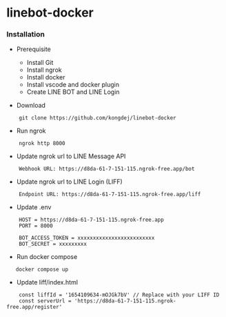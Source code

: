 # linebot-docker
 
### Installation
- Prerequisite
    - Install Git
    - Install ngrok
    - Install docker
    - Install vscode and docker plugin
    - Create LINE BOT and LINE Login

- Download
```
    git clone https://github.com/kongdej/linebot-docker
```

- Run ngrok 
```
    ngrok http 8000
```

- Update ngrok url to LINE Message API
```
    Webhook URL: https://d8da-61-7-151-115.ngrok-free.app/bot
```

- Update ngrok url to LINE Login (LIFF)
```
    Endpoint URL: https://d8da-61-7-151-115.ngrok-free.app/liff
```

- Update .env
```
    HOST = https://d8da-61-7-151-115.ngrok-free.app
    PORT = 8000

    BOT_ACCESS_TOKEN = xxxxxxxxxxxxxxxxxxxxxxxxx
    BOT_SECRET = xxxxxxxxx
```   

- Run docker compose
```
   docker compose up
```

- Update liff/index.html
```
    const liffId = '1654109634-mOJGk7bV' // Replace with your LIFF ID
    const serverUrl = 'https://d8da-61-7-151-115.ngrok-free.app/register'

```